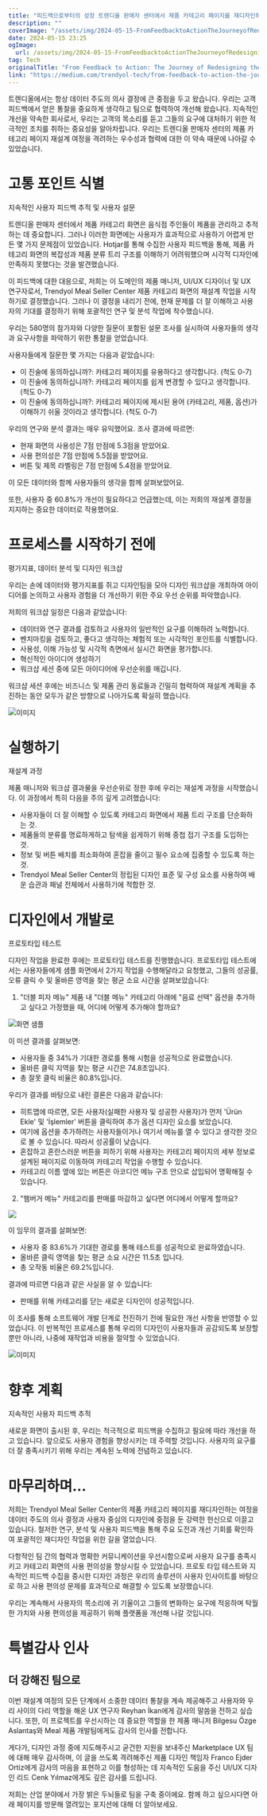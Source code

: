 ```yaml
---
title: "피드백으로부터의 성장 트렌디올 판매자 센터에서 제품 카테고리 페이지를 재디자인하는 여정"
description: ""
coverImage: "/assets/img/2024-05-15-FromFeedbacktoActionTheJourneyofRedesigningtheProductCategoryPageinTrendyolMealSellerCenter_0.png"
date: 2024-05-15 23:25
ogImage: 
  url: /assets/img/2024-05-15-FromFeedbacktoActionTheJourneyofRedesigningtheProductCategoryPageinTrendyolMealSellerCenter_0.png
tag: Tech
originalTitle: "From Feedback to Action: The Journey of Redesigning the Product Category Page in Trendyol Meal Seller Center"
link: "https://medium.com/trendyol-tech/from-feedback-to-action-the-journey-of-redesigning-the-product-category-page-in-trendyol-meal-4cf33ab3ae58"
---
```



트렌디올에서는 항상 데이터 주도의 의사 결정에 큰 중점을 두고 왔습니다. 우리는 고객 피드백에서 얻은 통찰을 중요하게 생각하고 팀으로 협력하여 개선해 왔습니다. 지속적인 개선을 약속한 회사로서, 우리는 고객의 목소리를 듣고 그들의 요구에 대처하기 위한 적극적인 조치를 취하는 중요성을 알아차립니다. 우리는 트렌디올 판매자 센터의 제품 카테고리 페이지 재설계 여정을 격려하는 우수성과 협력에 대한 이 약속 때문에 나아갈 수 있었습니다.

# 고통 포인트 식별

지속적인 사용자 피드백 추적 및 사용자 설문

트렌디올 판매자 센터에서 제품 카테고리 화면은 음식점 주인들이 제품을 관리하고 추적하는 데 중요합니다. 그러나 이러한 화면에는 사용자가 효과적으로 사용하기 어렵게 만든 몇 가지 문제점이 있었습니다. Hotjar를 통해 수집한 사용자 피드백을 통해, 제품 카테고리 화면의 복잡성과 제품 분류 트리 구조를 이해하기 어려워했으며 시각적 디자인에 만족하지 못했다는 것을 발견했습니다.



이 피드백에 대한 대응으로, 저희는 이 도메인의 제품 매니저, UI/UX 디자이너 및 UX 연구자로서, Trendyol Meal Seller Center 제품 카테고리 화면의 재설계 작업을 시작하기로 결정했습니다. 그러나 이 결정을 내리기 전에, 현재 문제를 더 잘 이해하고 사용자의 기대를 결정하기 위해 포괄적인 연구 및 분석 작업에 착수했습니다.

우리는 580명의 참가자와 다양한 질문이 포함된 설문 조사를 실시하여 사용자들의 생각과 요구사항을 파악하기 위한 통찰을 얻었습니다.

사용자들에게 질문한 몇 가지는 다음과 같았습니다:

- 이 진술에 동의하십니까?: 카테고리 페이지를 유용하다고 생각합니다. (척도 0-7)
- 이 진술에 동의하십니까?: 카테고리 페이지를 쉽게 변경할 수 있다고 생각합니다. (척도 0-7)
- 이 진술에 동의하십니까?: 카테고리 페이지에 제시된 용어 (카테고리, 제품, 옵션)가 이해하기 쉬울 것이라고 생각합니다. (척도 0-7)



우리의 연구와 분석 결과는 매우 유익했어요. 조사 결과에 따르면:

- 현재 화면의 사용성은 7점 만점에 5.3점을 받았어요.
- 사용 편의성은 7점 만점에 5.5점을 받았어요.
- 버튼 및 제목 라벨링은 7점 만점에 5.4점을 받았어요.

이 모든 데이터와 함께 사용자들의 생각을 함께 살펴보았어요.

또한, 사용자 중 60.8%가 개선이 필요하다고 언급했는데, 이는 저희의 재설계 결정을 지지하는 중요한 데이터로 작용했어요.



# 프로세스를 시작하기 전에

평가지표, 데이터 분석 및 디자인 워크샵

우리는 손에 데이터와 평가지표를 쥐고 디자인팀을 모아 디자인 워크샵을 개최하여 아이디어를 논의하고 사용자 경험을 더 개선하기 위한 주요 우선 순위를 파악했습니다.

저희의 워크샵 일정은 다음과 같았습니다:



- 데이터와 연구 결과를 검토하고 사용자의 일반적인 요구를 이해하려 노력합니다.
- 벤치마킹을 검토하고, 좋다고 생각하는 체험적 또는 시각적인 포인트를 식별합니다.
- 사용성, 이해 가능성 및 시각적 측면에서 실시간 화면을 평가합니다.
- 혁신적인 아이디어 생성하기
- 워크샵 세션 중에 모든 아이디어에 우선순위를 매깁니다.

워크샵 세션 후에는 비즈니스 및 제품 관리 동료들과 긴밀히 협력하여 재설계 계획을 추진하는 동안 모두가 같은 방향으로 나아가도록 확실히 했습니다.

![이미지](/assets/img/2024-05-15-FromFeedbacktoActionTheJourneyofRedesigningtheProductCategoryPageinTrendyolMealSellerCenter_0.png)

# 실행하기



재설계 과정

제품 매니저와 워크샵 결과물을 우선순위로 정한 후에 우리는 재설계 과정을 시작했습니다. 이 과정에서 특히 다음을 주의 깊게 고려했습니다:

- 사용자들이 더 잘 이해할 수 있도록 카테고리 화면에서 제품 트리 구조를 단순화하는 것.
- 제품들의 분류를 명료하게하고 탐색을 쉽게하기 위해 중첩 접기 구조를 도입하는 것.
- 정보 및 버튼 배치를 최소화하여 혼잡을 줄이고 필수 요소에 집중할 수 있도록 하는 것.
- Trendyol Meal Seller Center의 정립된 디자인 표준 및 구성 요소를 사용하여 배운 습관과 패널 전체에서 사용하기에 적합한 것.

# 디자인에서 개발로



프로토타입 테스트

디자인 작업을 완료한 후에는 프로토타입 테스트를 진행했습니다. 프로토타입 테스트에서는 사용자들에게 샘플 화면에서 2가지 작업을 수행해달라고 요청했고, 그들의 성공률, 오류 클릭 수 및 올바른 영역을 찾는 평균 소요 시간을 살펴보았습니다:

1. "더블 피자 메뉴" 제품 내 "더블 메뉴" 카테고리 아래에 "음료 선택" 옵션을 추가하고 싶다고 가정했을 때, 어디에 어떻게 추가해야 할까요?

![화면 샘플](/assets/img/2024-05-15-FromFeedbacktoActionTheJourneyofRedesigningtheProductCategoryPageinTrendyolMealSellerCenter_1.png)



이 미션 결과를 살펴보면:

- 사용자들 중 34%가 기대한 경로를 통해 시험을 성공적으로 완료했습니다.
- 올바른 클릭 지역을 찾는 평균 시간은 74.8초입니다.
- 총 잘못 클릭 비율은 80.8%입니다.

우리가 결과를 바탕으로 내린 결론은 다음과 같습니다:

- 히트맵에 따르면, 모든 사용자(실패한 사용자 및 성공한 사용자)가 먼저 'Ürün Ekle' 및 'İşlemler' 버튼을 클릭하여 추가 옵션 디자인 요소를 보았습니다.
- 여기에 옵션을 추가하려는 사용자들이거나 여기서 메뉴를 열 수 있다고 생각한 것으로 볼 수 있습니다. 따라서 성공률이 낮습니다.
- 혼잡하고 혼란스러운 버튼을 피하기 위해 사용자는 카테고리 페이지의 세부 정보로 설계된 페이지로 이동하여 카테고리 작업을 수행할 수 있습니다.
- 카테고리 이름 옆에 있는 버튼은 아코디언 메뉴 구조 안으로 삽입되어 명확해질 수 있습니다.



2. "햄버거 메뉴" 카테고리를 판매를 마감하고 싶다면 어디에서 어떻게 할까요?

<img src="/assets/img/2024-05-15-FromFeedbacktoActionTheJourneyofRedesigningtheProductCategoryPageinTrendyolMealSellerCenter_2.png" />

이 임무의 결과를 살펴보면:

- 사용자 중 83.6%가 기대한 경로를 통해 테스트를 성공적으로 완료하였습니다.
- 올바른 클릭 영역을 찾는 평균 소요 시간은 11.5초 입니다.
- 총 오작동 비율은 69.2%입니다.



결과에 따르면 다음과 같은 사실을 알 수 있습니다:

- 판매를 위해 카테고리를 닫는 새로운 디자인이 성공적입니다.

이 조사를 통해 소프트웨어 개발 단계로 전진하기 전에 필요한 개선 사항을 반영할 수 있었습니다. 이 반복적인 프로세스를 통해 우리의 디자인이 사용자들과 공감되도록 보장할 뿐만 아니라, 나중에 재작업과 비용을 절약할 수 있었습니다.

![이미지](https://miro.medium.com/v2/resize:fit:1400/1*RUsyNdtm57ll2lAb5RBdMg.gif)



# 향후 계획

지속적인 사용자 피드백 추적

새로운 화면이 출시된 후, 우리는 적극적으로 피드백을 수집하고 필요에 따라 개선을 하고 있습니다. 앞으로도 사용자 경험을 향상시키는 데 주력할 것입니다. 사용자의 요구를 더 잘 충족시키기 위해 우리는 계속된 노력에 전념하고 있습니다.

# 마무리하며…



저희는 Trendyol Meal Seller Center의 제품 카테고리 페이지를 재디자인하는 여정을 데이터 주도의 의사 결정과 사용자 중심의 디자인에 중점을 둔 강력한 헌신으로 이끌고 있습니다. 철저한 연구, 분석 및 사용자 피드백을 통해 주요 도전과 개선 기회를 확인하여 포괄적인 재디자인 작업을 위한 길을 열었습니다.

다항적인 팀 간의 협력과 명확한 커뮤니케이션을 우선시함으로써 사용자 요구를 충족시키고 카테고리 화면의 사용 편의성을 향상시킬 수 있었습니다. 프로토 타입 테스트와 지속적인 피드백 수집을 중시한 디자인 과정은 우리의 솔루션이 사용자 인사이트를 바탕으로 하고 사용 편의성 문제를 효과적으로 해결할 수 있도록 보장했습니다.

우리는 계속해서 사용자의 목소리에 귀 기울이고 그들의 변화하는 요구에 적응하며 탁월한 가치와 사용 편의성을 제공하기 위해 플랫폼을 개선해 나갈 것입니다.



# 특별감사 인사

## 더 강해진 팀으로

이번 재설계 여정의 모든 단계에서 소중한 데이터 통찰을 계속 제공해주고 사용자와 우리 사이의 다리 역할을 해온 UX 연구자 Reyhan İkan에게 감사의 말씀을 전하고 싶습니다. 또한, 이 프로젝트를 우선시하는 데 중요한 역할을 한 제품 매니저 Bilgesu Özge Aslantaş와 Meal 제품 개발팀에게도 감사의 인사를 전합니다.

게다가, 디자인 과정 중에 지도해주시고 굳건한 지원을 보내주신 Marketplace UX 팀에 대해 매우 감사하며, 이 글을 쓰도록 격려해주신 제품 디자인 책임자 Franco Ejder Ortiz에게 감사의 마음을 표현하고 이를 형성하는 데 지속적인 도움을 주신 UI/UX 디자인 리드 Cenk Yılmaz에게도 깊은 감사를 드립니다.



저희는 산업 분야에서 가장 밝은 두뇌들로 팀을 구축 중이에요. 함께 하고 싶으시다면 아래 페이지를 방문해 열려있는 포지션에 대해 더 알아보세요.